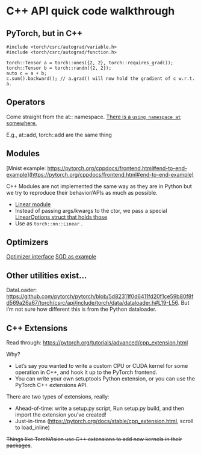 # C++ API quick code walkthrough

## PyTorch, but in C++

```
#include <torch/csrc/autograd/variable.h>
#include <torch/csrc/autograd/function.h>

torch::Tensor a = torch::ones({2, 2}, torch::requires_grad());
torch::Tensor b = torch::randn({2, 2});
auto c = a + b;
c.sum().backward(); // a.grad() will now hold the gradient of c w.r.t. a.
```

## Operators

Come straight from the at:: namespace. [There is a `using namespace at` somewhere.](https://github.com/pytorch/pytorch/blob/6b3802a7113b646e04c5d23394af89f0ec4bcda9/torch/csrc/api/include/torch/types.h#L12-L31)

E.g., at::add, torch::add are the same thing

## Modules

[Mnist example: https://pytorch.org/cppdocs/frontend.html#end-to-end-example](https://pytorch.org/cppdocs/frontend.html#end-to-end-example)

C++ Modules are not implemented the same way as they are in Python but we try to reproduce their behavior/APIs as much as possible.

* [Linear module](https://github.com/pytorch/pytorch/blob/6b3802a7113b646e04c5d23394af89f0ec4bcda9/torch/csrc/api/include/torch/nn/modules/linear.h#L50-L83)
* Instead of passing args/kwargs to the ctor, we pass a special [LinearOptions struct that holds those](https://github.com/pytorch/pytorch/blob/6b3802a7113b646e04c5d23394af89f0ec4bcda9/torch/csrc/api/include/torch/nn/modules/linear.h#L48)
* Use as `torch::nn::Linear` .



## Optimizers

[Optimizer interface](https://github.com/pytorch/pytorch/blob/5d82311f0d6411fd20f1ce59b80f8fd569a26a67/torch/csrc/api/include/torch/optim/optimizer.h#L84-L150)
[SGD as example](https://github.com/pytorch/pytorch/blob/5d82311f0d6411fd20f1ce59b80f8fd569a26a67/torch/csrc/api/include/torch/optim/sgd.h#L48-L70)


## Other utilities exist...

DataLoader: https://github.com/pytorch/pytorch/blob/5d82311f0d6411fd20f1ce59b80f8fd569a26a67/torch/csrc/api/include/torch/data/dataloader.h#L19-L56. But I’m not sure how different this is from the Python dataloader.


## C++ Extensions

Read through: https://pytorch.org/tutorials/advanced/cpp_extension.html

Why?

* Let’s say you wanted to write a custom CPU or CUDA kernel for some operation in C++, and hook it up to the PyTorch frontend.
* You can write your own setuptools Python extension, or you can use the PyTorch C++ extensions API.


There are two types of extensions, really:

* Ahead-of-time: write a setup.py script, Run setup.py build, and then import the extension you’ve created!
* Just-in-time (https://pytorch.org/docs/stable/cpp_extension.html, scroll to load_inline)


~~Things like TorchVision use C++ extensions to add new kernels in their packages~~.
